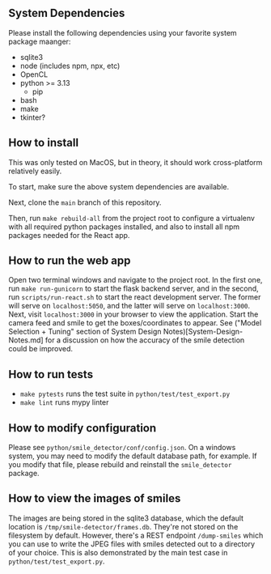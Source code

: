 ## System Dependencies 
Please install the following dependencies using your favorite system package maanger:
- sqlite3
- node (includes npm, npx, etc)
- OpenCL
- python >= 3.13
  - pip
- bash
- make
- tkinter?

## How to install
This was only tested on MacOS, but in theory, it should work cross-platform relatively easily. 

To start, make sure the above system dependencies are available. 

Next, clone the `main` branch of this repository. 

Then, run `make rebuild-all` from the project root to configure a virtualenv with all required python packages installed, and also to install all npm packages needed for the React app. 

## How to run the web app
Open two terminal windows and navigate to the project root. In the first one, run `make run-gunicorn` to start the flask backend server, and in the second, run `scripts/run-react.sh` to start the react development server. The former will serve on `localhost:5050`, and the latter will serve on `localhost:3000`. Next, visit `localhost:3000` in your browser to view the application. Start the camera feed and smile to get the boxes/coordinates to appear. See ("Model Selection + Tuning" section of System Design Notes)[System-Design-Notes.md] for a discussion on how the accuracy of the smile detection could be improved. 

## How to run tests
- `make pytests` runs the test suite in `python/test/test_export.py`
- `make lint` runs mypy linter

## How to modify configuration
Please see `python/smile_detector/conf/config.json`. On a windows system, you may need to modify the default database path, for example.
If you modify that file, please rebuild and reinstall the `smile_detector` package. 

## How to view the images of smiles
The images are being stored in the sqlite3 database, which the default location is `/tmp/smile-detector/frames.db`. They're not stored on the filesystem by default. However, there's a REST endpoint `/dump-smiles` which you can use to write the JPEG files with smiles detected out to a directory of your choice. This is also demonstrated by the main test case in `python/test/test_export.py`. 